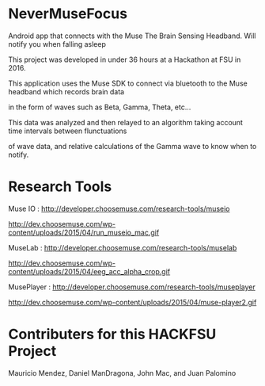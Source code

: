 # NeverMuseFocus
Android app that connects with the Muse The Brain Sensing Headband. Will notify you when falling asleep

This project was developed in under 36 hours at a Hackathon at FSU in 2016. 

This application uses the Muse SDK to connect via bluetooth to the Muse headband which records brain data

in the form of waves such as Beta, Gamma, Theta, etc... 

This data was analyzed and then relayed to an algorithm taking account time intervals between flunctuations

of wave data, and relative calculations of the Gamma wave to know when to notify.

# Research Tools

Muse IO     : http://developer.choosemuse.com/research-tools/museio

http://dev.choosemuse.com/wp-content/uploads/2015/04/run_museio_mac.gif

MuseLab     : http://developer.choosemuse.com/research-tools/muselab

http://dev.choosemuse.com/wp-content/uploads/2015/04/eeg_acc_alpha_crop.gif

MusePlayer  : http://developer.choosemuse.com/research-tools/museplayer

http://dev.choosemuse.com/wp-content/uploads/2015/04/muse-player2.gif



# Contributers for this HACKFSU Project 
Mauricio Mendez, Daniel ManDragona, John Mac, and Juan Palomino
